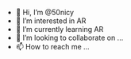 - 👋 Hi, I’m @50nicy
- 👀 I’m interested in AR
- 🌱 I’m currently learning AR
- 💞️ I’m looking to collaborate on ...
- 📫 How to reach me ...

<!---
50nicy/50nicy is a ✨ special ✨ repository because its `README.md` (this file) appears on your GitHub profile.
You can click the Preview link to take a look at your changes.
--->

